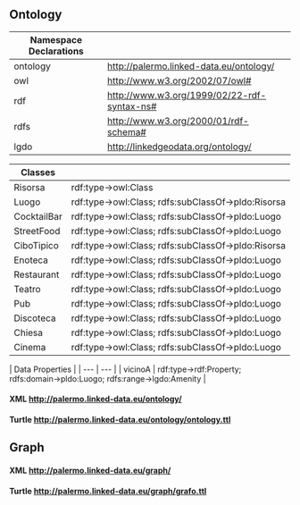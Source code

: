 ## Ontology 
| Namespace Declarations | |
| --- | --- |
| ontology | http://palermo.linked-data.eu/ontology/ | 
| owl | http://www.w3.org/2002/07/owl# |
| rdf | http://www.w3.org/1999/02/22-rdf-syntax-ns# |
| rdfs | http://www.w3.org/2000/01/rdf-schema# |
| lgdo | http://linkedgeodata.org/ontology/ |

| Classes | |
| --- | --- |
| Risorsa | rdf:type->owl:Class |
| Luogo | rdf:type->owl:Class; rdfs:subClassOf->pldo:Risorsa |
| CocktailBar | rdf:type->owl:Class; rdfs:subClassOf->pldo:Luogo |
| StreetFood | rdf:type->owl:Class; rdfs:subClassOf->pldo:Luogo |
| CiboTipico | rdf:type->owl:Class; rdfs:subClassOf->pldo:Risorsa |
| Enoteca | rdf:type->owl:Class; rdfs:subClassOf->pldo:Luogo |
| Restaurant | rdf:type->owl:Class; rdfs:subClassOf->pldo:Luogo |
| Teatro | rdf:type->owl:Class; rdfs:subClassOf->pldo:Luogo |
| Pub | rdf:type->owl:Class; rdfs:subClassOf->pldo:Luogo |
| Discoteca | rdf:type->owl:Class; rdfs:subClassOf->pldo:Luogo |
| Chiesa | rdf:type->owl:Class; rdfs:subClassOf->pldo:Luogo |
| Cinema | rdf:type->owl:Class; rdfs:subClassOf->pldo:Luogo |

| Data Properties |
| --- | --- |
| vicinoA | rdf:type->rdf:Property; rdfs:domain->pldo:Luogo; rdfs:range->lgdo:Amenity |

#### XML http://palermo.linked-data.eu/ontology/

#### Turtle http://palermo.linked-data.eu/ontology/ontology.ttl

## Graph 
#### XML http://palermo.linked-data.eu/graph/

#### Turtle http://palermo.linked-data.eu/graph/grafo.ttl

